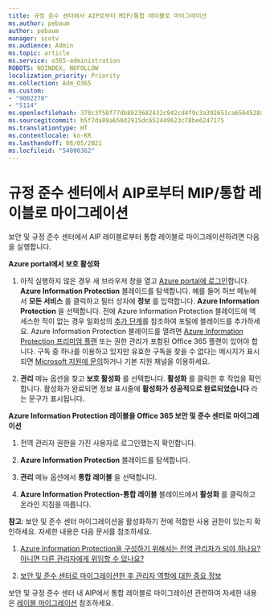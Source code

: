 ```yaml
---
title: 규정 준수 센터에서 AIP로부터 MIP/통합 레이블로 마이그레이션
ms.author: pebaum
author: pebaum
manager: scotv
ms.audience: Admin
ms.topic: article
ms.service: o365-administration
ROBOTS: NOINDEX, NOFOLLOW
localization_priority: Priority
ms.collection: Adm_O365
ms.custom:
- "9002278"
- "5114"
ms.openlocfilehash: 378c3f58f77db8b23682432c942cd4f9c3a392651ca6564528a635724ad66a25
ms.sourcegitcommit: b5f7da89a650d2915dc652449623c78be6247175
ms.translationtype: HT
ms.contentlocale: ko-KR
ms.lasthandoff: 08/05/2021
ms.locfileid: "54000362"
---
```

# <a name="migration-from-aip-to-mipunified-labeling-in-the-compliance-center"></a>규정 준수 센터에서 AIP로부터 MIP/통합 레이블로 마이그레이션

보안 및 규정 준수 센터에서 AIP 레이블로부터 통합 레이블로 마이그레이션하려면 다음을 실행합니다.

**Azure portal에서 보호 활성화**

1. 아직 실행하지 않은 경우 새 브라우저 창을 열고 [Azure portal에 로그인](https://docs.microsoft.com/azure/information-protection/deploy-use/configure-policy#signing-in-to-the-azure-portal)합니다. **Azure Information Protection** 블레이드를 탐색합니다. 예를 들어 허브 메뉴에서 **모든 서비스** 를 클릭하고 필터 상자에 **정보** 를 입력합니다. **Azure Information Protection** 을 선택합니다. 전에 Azure Information Protection 블레이드에 액세스한 적이 없는 경우 일회성의 [추가 단계](https://docs.microsoft.com/azure/information-protection/deploy-use/configure-policy#to-access-the-azure-information-protection-blade-for-the-first-time)를 참조하여 포털에 블레이드를 추가하세요. Azure Information Protection 블레이드를 열려면 [Azure Information Protection 프리미엄 플랜](https://www.microsoft.com/cloud-platform/azure-information-protection-pricing) 또는 권한 관리가 포함된 Office 365 플랜이 있어야 합니다. 구독 중 하나를 이용하고 있지만 유효한 구독을 찾을 수 없다는 메시지가 표시되면 [Microsoft 지원에 문의](https://docs.microsoft.com/azure/information-protection/get-started/information-support#to-contact-microsoft-support)하거나 기본 지원 채널을 이용하세요.

2. **관리** 메뉴 옵션을 찾고 **보호 활성화** 를 선택합니다. **활성화** 를 클릭한 후 작업을 확인합니다. 활성화가 완료되면 정보 표시줄에 **활성화가 성공적으로 완료되었습니다** 라는 문구가 표시됩니다.

**Azure Information Protection 레이블을 Office 365 보안 및 준수 센터로 마이그레이션**

1. 전역 관리자 권한을 가진 사용자로 로그인했는지 확인합니다.

2. **Azure Information Protection** 블레이드를 탐색합니다.

3. **관리** 메뉴 옵션에서 **통합 레이블** 을 선택합니다.

4. **Azure Information Protection-통합 레이블** 블레이드에서 **활성화** 를 클릭하고 온라인 지침을 따릅니다.

**참고**: 보안 및 준수 센터 마이그레이션을 활성화하기 전에 적합한 사용 권한이 있는지 확인하세요. 자세한 내용은 다음 문서를 참조하세요.

1. [Azure Information Protection을 구성하기 위해서는 전역 관리자가 되야 하나요? 아니면 다른 관리자에게 위임할 수 있나요?](https://docs.microsoft.com/azure/information-protection/faqs#do-you-need-to-be-a-global-admin-to-configure-azure-information-protection-or-can-i-delegate-to-other-administrators)

2. [보안 및 준수 센터로 마이그레이션한 후 관리자 역할에 대한 중요 정보](https://docs.microsoft.com/azure/information-protection/configure-policy-migrate-labels#important-information-about-administrative-roles)

보안 및 규정 준수 센터 내 AIP에서 통합 레이블로 마이그레이션 관련하여 자세한 내용은 [레이블 마이그레이션](https://docs.microsoft.com/azure/information-protection/configure-policy-migrate-labels) 참조하세요.
